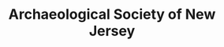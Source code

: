 ---
layout: repo
title: "Archaeological Society of New Jersey"
id: 12690
permalink: repos/12690/
---